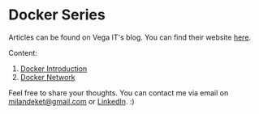 # Docker Series
Articles can be found on Vega IT's blog. You can find their website [here](https://www.vegaitsourcing.rs/).

Content:
1. [Docker Introduction](https://www.vegaitsourcing.rs/media-center/blog/docker-series-introduction-to-docker)
2. [Docker Network](https://www.vegaitsourcing.rs/media-center/blog/docker-series-docker-network)

Feel free to share your thoughts. You can contact me via email on milandeket@gmail.com or [LinkedIn](https://www.linkedin.com/in/milan-deket/). :) 